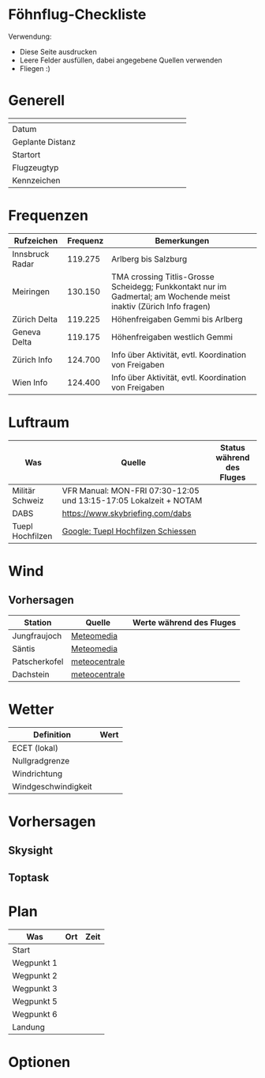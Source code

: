 # Föhnflug-Checkliste

Verwendung:
* Diese Seite ausdrucken
* Leere Felder ausfüllen, dabei angegebene Quellen verwenden
* Fliegen :)

# Generell

|   |<img width=200>|
|---|---|
|Datum||
|Geplante Distanz||
|Startort||
|Flugzeugtyp||
|Kennzeichen||



# Frequenzen

|Rufzeichen|Frequenz|Bemerkungen|
|---|---|---|
|Innsbruck Radar|119.275|Arlberg bis Salzburg|
|Meiringen|130.150|TMA crossing Titlis-Grosse Scheidegg; Funkkontakt nur im Gadmertal; am Wochende meist inaktiv (Zürich Info fragen)|
|Zürich Delta|119.225|Höhenfreigaben Gemmi bis Arlberg|
|Geneva Delta|119.175|Höhenfreigaben westlich Gemmi|
|Zürich Info|124.700|Info über Aktivität, evtl. Koordination von Freigaben|
|Wien Info|124.400|Info über Aktivität, evtl. Koordination von Freigaben|

# Luftraum

|Was|Quelle|Status während des Fluges|
|---|---|---|
|Militär Schweiz|VFR Manual: MON-FRI 07:30-12:05 und 13:15-17:05 Lokalzeit + NOTAM||
|DABS|<https://www.skybriefing.com/dabs>||
|Tuepl Hochfilzen|[Google: Tuepl Hochfilzen Schiessen](https://www.google.com/search?q=tuepl+hochfilzen+schiessen)||

# Wind

## Vorhersagen

|Station|Quelle|Werte während des Fluges|
|---|---|---|
|Jungfraujoch|[Meteomedia](http://wetterstationen.meteomedia.de/station=067300&wahl=vorhersage)||
|Säntis|[Meteomedia](http://wetterstationen.meteomedia.ch/station=066800&wahl=vorhersage)||
|Patscherkofel|[meteocentrale](http://www.meteocentrale.ch/de/europa/oesterreich/wetter-patscherkofel/details/S111260/)||
|Dachstein|[meteocentrale](http://www.meteocentrale.ch/de/europa/frankreich/wetter-dachstein/details/N-2041167/)||

# Wetter

|Definition|Wert|
|---|---|
|ECET (lokal)||
|Nullgradgrenze||
|Windrichtung||
|Windgeschwindigkeit||

# Vorhersagen

## Skysight

## Toptask


# Plan

|Was|Ort|Zeit|
|---|---|---|
|Start|||
|Wegpunkt 1|||
|Wegpunkt 2|||
|Wegpunkt 3|||
|Wegpunkt 5|||
|Wegpunkt 6|||
|Landung|||

# Optionen
